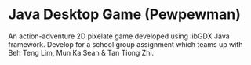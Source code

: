# Java Desktop Game (Pewpewman)

An action-adventure 2D pixelate game developed using libGDX Java framework.
Develop for a school group assignment which teams up with Beh Teng Lim, Mun Ka Sean & Tan Tiong Zhi.